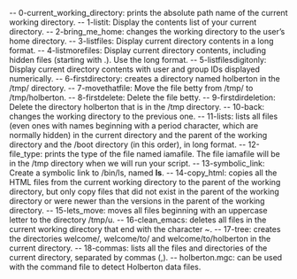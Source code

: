 -- 0-current_working_directory: prints the absolute path name of the current working directory.
-- 1-listit: Display the contents list of your current directory.
-- 2-bring_me_home: changes the working directory to the user’s home directory.
-- 3-listfiles: Display current directory contents in a long format.
-- 4-listmorefiles: Display current directory contents, including hidden files (starting with .). Use the long format.
-- 5-listfilesdigitonly: Display current directory contents with user and group IDs displayed numerically.
-- 6-firstdirectory: creates a directory named holberton in the /tmp/ directory.
-- 7-movethatfile: Move the file betty from /tmp/ to /tmp/holberton.
-- 8-firstdelete: Delete the file betty.
-- 9-firstdirdeletion: Delete the directory holberton that is in the /tmp directory.
-- 10-back: changes the working directory to the previous one.
-- 11-lists: lists all files (even ones with names beginning with a period character, which are normally hidden) in the current directory and the parent of the working directory and the /boot directory (in this order), in long format.
-- 12-file_type: prints the type of the file named iamafile. The file iamafile will be in the /tmp directory when we will run your script.
-- 13-symbolic_link: Create a symbolic link to /bin/ls, named __ls__. 
-- 14-copy_html: copies all the HTML files from the current working directory to the parent of the working directory, but only copy files that did not exist in the parent of the working directory or were newer than the versions in the parent of the working directory.
-- 15-lets_move: moves all files beginning with an uppercase letter to the directory /tmp/u.
-- 16-clean_emacs: deletes all files in the current working directory that end with the character ~.
-- 17-tree: creates the directories welcome/, welcome/to/ and welcome/to/holberton in the current directory.
-- 18-commas: lists all the files and directories of the current directory, separated by commas (,).
-- holberton.mgc: can be used with the command file to detect Holberton data files.
